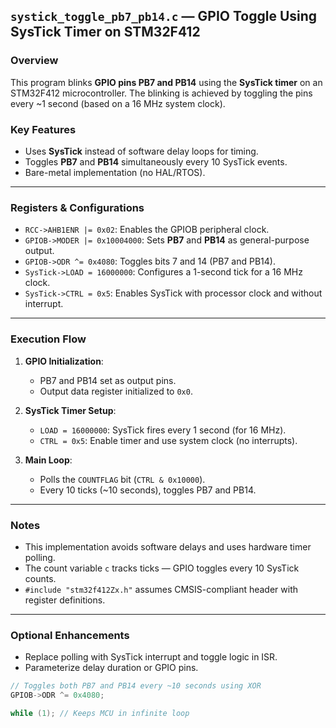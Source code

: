 ## `systick_toggle_pb7_pb14.c` — GPIO Toggle Using SysTick Timer on STM32F412

### Overview
This program blinks **GPIO pins PB7 and PB14** using the **SysTick timer** on an STM32F412 microcontroller. The blinking is achieved by toggling the pins every ~1 second (based on a 16 MHz system clock).

### Key Features
- Uses **SysTick** instead of software delay loops for timing.
- Toggles **PB7** and **PB14** simultaneously every 10 SysTick events.
- Bare-metal implementation (no HAL/RTOS).

---

### Registers & Configurations
- `RCC->AHB1ENR |= 0x02`: Enables the GPIOB peripheral clock.
- `GPIOB->MODER |= 0x10004000`: Sets **PB7** and **PB14** as general-purpose output.
- `GPIOB->ODR ^= 0x4080`: Toggles bits 7 and 14 (PB7 and PB14).
- `SysTick->LOAD = 16000000`: Configures a 1-second tick for a 16 MHz clock.
- `SysTick->CTRL = 0x5`: Enables SysTick with processor clock and without interrupt.

---

### Execution Flow
1. **GPIO Initialization**:
   - PB7 and PB14 set as output pins.
   - Output data register initialized to `0x0`.

2. **SysTick Timer Setup**:
   - `LOAD = 16000000`: SysTick fires every 1 second (for 16 MHz).
   - `CTRL = 0x5`: Enable timer and use system clock (no interrupts).

3. **Main Loop**:
   - Polls the `COUNTFLAG` bit (`CTRL & 0x10000`).
   - Every 10 ticks (~10 seconds), toggles PB7 and PB14.

---

### Notes
- This implementation avoids software delays and uses hardware timer polling.
- The count variable `c` tracks ticks — GPIO toggles every 10 SysTick counts.
- `#include "stm32f412Zx.h"` assumes CMSIS-compliant header with register definitions.

---

### Optional Enhancements
- Replace polling with SysTick interrupt and toggle logic in ISR.
- Parameterize delay duration or GPIO pins.

```c
// Toggles both PB7 and PB14 every ~10 seconds using XOR
GPIOB->ODR ^= 0x4080;
```

```c
while (1); // Keeps MCU in infinite loop
```
